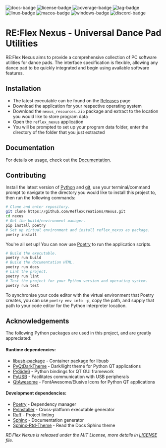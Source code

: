 ![docs-badge] ![license-badge] ![coverage-badge] ![tag-badge] ![linux-badge]
![macos-badge] ![windows-badge] ![discord-badge]


# RE:Flex Nexus - Universal Dance Pad Utilities

RE:Flex Nexus aims to provide a comprehensive collection of PC software
utilities for dance pads. The interface specification is flexible, allowing
any dance pad to be quickly integrated and begin using available software
features.

## Installation

- The latest executable can be found on the [Releases] page
- Download the application for your respective operating system
- Download the `nexus_resources.zip` package and extract to the location
you would like to store program data
- Open the `reflex_nexus` application
- You will be prompted to set up your program data folder, enter the directory
of the folder that you just extracted

## Documentation

For details on usage, check out the [Documentation].

## Contributing

Install the latest version of [Python] and [git], use your terminal/command
prompt to navigate to the directory you would like to install this project to,
then run the following commands:

```bash
# Clone and enter repository.
git clone https://github.com/ReflexCreations/Nexus.git
cd nexus
# Get the build/environment manager.
pip install poetry
# Set up virtual environment and install reflex_nexus as package.
poetry install
```

You're all set up! You can now use [Poetry] to run the application scripts.

```bash
# Build the executable.
poetry run build
# Build the documentation HTML.
poetry run docs
# Lint the project.
poetry run lint
# Test the project for your Python version and operating system.
poetry run test
```

To synchronise your code editor with the virtual environment that Poetry
creates, you can use `poetry env info -p`, copy the path, and supply that path
to your code editor for the Python interpreter location.

## Acknowledgements

The following Python packages are used in this project, and are greatly
appreciated:

#### Runtime dependencies:

- [libusb-package] - Container package for libusb
- [PyQtDarkTheme] - Dark/light theme for Python QT applications
- [PySide6] - Python bindings for QT GUI framework
- [PyUSB] - Facilitates communication with USB peripherals
- [QtAwesome] - FontAwesome/Elusive Icons for Python QT applications

#### Development dependencies:

- [Poetry] - Dependency manager
- [PyInstaller] - Cross-platform executable generator
- [Ruff] - Project linting
- [Sphinx] - Documentation generator
- [Sphinx-Rtd-Theme] - Read the Docs Sphinx theme

*RE:Flex Nexus is released under the MIT License, more details in [LICENSE]
file.*

<!--- Site links -->

[Documentation]: https://reflex-nexus.readthedocs.io/
[Git]: https://git-scm.com/downloads/
[LICENSE]: https://github.com/ReflexCreations/Nexus/LICENSE
[Python]: https://python.org/downloads/
[Releases]: https://github.com/ReflexCreations/Nexus/releases/

<!--- Project dependency links -->

[libusb-package]: https://pypi.org/project/libusb-package/
[PyQtDarkTheme]: https://pypi.org/project/pyqtdarktheme/
[PySide6]: https://pypi.org/project/PySide6/
[PyUSB]: https://pypi.org/project/pyusb/
[QtAwesome]: https://pypi.org/project/QtAwesome/

<!--- Development dependency links -->

[Poetry]: https://pypi.org/project/poetry/
[PyInstaller]: https://pypi.org/project/pyinstaller/
[Ruff]: https://pypi.org/project/ruff/
[Sphinx]: https://pypi.org/project/Sphinx/
[Sphinx-Rtd-Theme]: https://pypi.org/project/sphinx-rtd-theme/

<!--- Badge links -->

[coverage-badge]: https://img.shields.io/coverallsCoverage/github/ReflexCreations/Nexus
[discord-badge]: https://img.shields.io/discord/738700768147669088
[docs-badge]: https://img.shields.io/readthedocs/reflex-nexus
[license-badge]: https://img.shields.io/github/license/ReflexCreations/Nexus
[linux-badge]: https://img.shields.io/github/actions/workflow/status/ReflexCreations/Nexus/linux-pipeline?label=linux
[macos-badge]: https://img.shields.io/github/actions/workflow/status/ReflexCreations/Nexus/macos-pipeline?label=macos
[tag-badge]: https://img.shields.io/github/v/tag/ReflexCreations/Nexus
[windows-badge]: https://img.shields.io/github/actions/workflow/status/ReflexCreations/Nexus/windows-pipeline?label=windows
